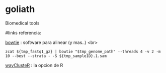# goliath
Biomedical tools 

#links referencia:

[bowtie](http://bowtie-bio.sourceforge.net/index.shtml) : software para alinear (y mas..) <br\>

    zcat ${tmp_fastq1_gz} | bowtie "$tmp_genome_path" --threads 4 -v 2 -m 10 --best --strata - -S ${tmp_sampleID}.1.sam 
 
[wavClusteR](https://cran.r-project.org/web/packages/doParallel/vignettes/gettingstartedParallel.pdf) : la opcion de R 


